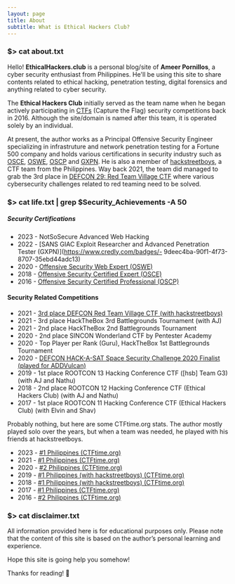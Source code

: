 ```yaml
---
layout: page
title: About
subtitle: What is Ethical Hackers Club?
---
```


### $> cat about.txt

Hello! **EthicalHackers.club** is a personal blog/site of **Ameer Pornillos**, a cyber security enthusiast from Philippines. He'll be using this site to share contents related to ethical hacking, penetration testing, digital forensics and anything related to cyber security.

The **Ethical Hackers Club** initially served as the team name when he began actively participating in [CTFs](https://ctftime.org/team/32092) (Capture the Flag) security competitions back in 2016. Although the site/domain is named after this team, it is operated solely by an individual.

At present, the author works as a Principal Offensive Security Engineer specializing in infrastruture and network penetration testing for a Fortune 500 company and holds various certifications in security industry such as [OSCE](https://www.youracclaim.com/badges/c005e433-d716-44a2-a157-8e1a522d657c), [OSWE](https://www.youracclaim.com/badges/9495f7da-cf4a-49b4-bcc2-62d29c3c7588), [OSCP](https://www.youracclaim.com/badges/b25903e3-221d-4f55-886c-70eaac04b7e9) and [GXPN](https://www.giac.org/certified-professional/Ameer-Pornillos/214237). He is also a member of [hackstreetboys](https://ctftime.org/team/43377), a CTF team from the Philippines. Way back 2021, the team did managed to grab the 3rd place in [DEFCON 29: Red Team Village CTF](https://youtu.be/EpeO_wJ0JCI?feature=shared&t=9220) where various cybersecurity challenges related to red teaming need to be solved.

### $> cat life.txt | grep $Security_Achievements -A 50

##### Security Certifications

- 2023 - NotSoSecure Advanced Web Hacking
- 2022 - [SANS GIAC Exploit Researcher and Advanced Penetration Tester (GXPN)](https://www.credly.com/badges/- 9deec4ba-90f1-4f73-8707-35ebd44adc13)
- 2020 - [Offensive Security Web Expert (OSWE)](https://www.youracclaim.com/badges/9495f7da-cf4a-49b4-bcc2-62d29c3c7588)
- 2018 - [Offensive Security Certified Expert (OSCE)](https://www.youracclaim.com/badges/c005e433-d716-44a2-a157-8e1a522d657c)
- 2016 - [Offensive Security Certified Professional (OSCP)](https://www.youracclaim.com/badges/1d6dc5e6-fecc-4ab4-98e7-e3064e304e9d) 

#### Security Related Competitions

- 2021 - [3rd place DEFCON Red Team Village CTF (with hackstreetboys)](https://youtu.be/EpeO_wJ0JCI?feature=shared&t=9220)
- 2021 - 3rd place HackTheBox 3rd Battlegrounds Tournament (with AJ)
- 2021 - 2nd place HackTheBox 2nd Battlegrounds Tournament
- 2020 - 2nd place SINCON Wonderland CTF by Pentester Academy
- 2020 - Top Player per Rank (Guru), HackTheBox 1st Battlegrounds Tournament
- 2020 - [DEFCON HACK-A-SAT Space Security Challenge 2020 Finalist (played for ADDVulcan)](https://hackasat.com/has/)
- 2019 - 1st place ROOTCON 13 Hacking Conference CTF (\[hsb\] Team G3) (with AJ and Nathu)
- 2018 - 2nd place ROOTCON 12 Hacking Conference CTF (Ethical Hackers Club) (with AJ and Nathu)
- 2017 - 1st place ROOTCON 11 Hacking Conference CTF (Ethical Hackers Club) (with Elvin and Shav)

Probably nothing, but here are some CTFtime.org stats. The author mostly played solo over the years, but when a team was needed, he played with his friends at hackstreetboys.

- 2023 - [#1 Philippines (CTFtime.org)](https://ctftime.org/stats/2023/PH)
- 2021 - [#1 Philippines (CTFtime.org)](https://ctftime.org/stats/2021/PH)
- 2020 - [#2 Philippines (CTFtime.org)](https://ctftime.org/stats/2020/PH)
- 2019 - [#1 Philippines (with hackstreetboys) (CTFtime.org)](https://ctftime.org/stats/2019/PH)
- 2018 - [#1 Philippines (with hackstreetboys) (CTFtime.org)](https://ctftime.org/stats/2018/PH)
- 2017 - [#1 Philippines (CTFtime.org)](https://ctftime.org/stats/2017/PH)
- 2016 - [#2 Philippines (CTFtime.org)](https://ctftime.org/stats/2016/PH)

### $> cat disclaimer.txt

All information provided here is for educational purposes only. Please note that the content of this site is based on the author’s personal learning and experience.

Hope this site is going help you somehow!

Thanks for reading! 👋
